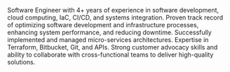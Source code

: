 Software Engineer with 4+ years of experience in software development, cloud computing, IaC, CI/CD, and systems integration. Proven track record of optimizing software development and infrastructure processes, enhancing system performance, and reducing downtime. Successfully implemented and managed micro-services architectures. Expertise in Terraform, Bitbucket, Git, and APIs. Strong customer advocacy skills and ability to collaborate with cross-functional teams to deliver high-quality solutions.
<!---
Ayophillips/Ayophillips is a ✨ special ✨ repository because its `README.md` (this file) appears on your GitHub profile.
You can click the Preview link to take a look at your changes.
--->

